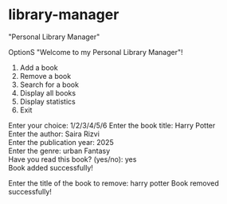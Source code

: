 # library-manager
"Personal Library Manager"

OptionS
"Welcome to my Personal Library Manager"!
1. Add a book  
2. Remove a book  
3. Search for a book  
4. Display all books  
5. Display statistics  
6. Exit
 
Enter your choice: 1/2/3/4/5/6
Enter the book title: Harry Potter  
Enter the author: Saira Rizvi  
Enter the publication year: 2025  
Enter the genre: urban Fantasy  
Have you read this book? (yes/no): yes  
Book added successfully!  

Enter the title of the book to remove: harry potter 
Book removed successfully! 

